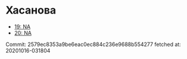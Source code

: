 # Хасанова
- [19: NA](19.md)
- [20: NA](20.md)

Commit: 2579ec8353a9be6eac0ec884c236e9688b554277
 fetched at: 20201016-031804
